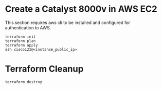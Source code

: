 # Create a Catalyst 8000v in AWS EC2
This section requires aws cli to be installed and configured for authentication to AWS.

    terraform init
    terraform plan
    terraform apply
    ssh cisco123@<instance_public_ip>

# Terraform Cleanup

    terraform destroy
